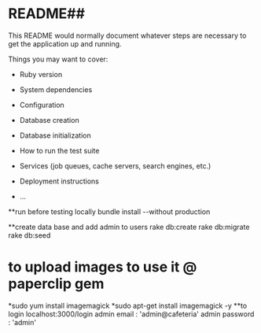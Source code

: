 # README##

This README would normally document whatever steps are necessary to get the
application up and running.

Things you may want to cover:

* Ruby version

* System dependencies

* Configuration

* Database creation

* Database initialization

* How to run the test suite

* Services (job queues, cache servers, search engines, etc.)

* Deployment instructions

* ...


**run before testing locally 
bundle install --without production

**create data base and add admin to users 
rake db:create
rake db:migrate
rake db:seed

# to upload images to use it @ paperclip gem
*sudo yum install imagemagick
*sudo apt-get install imagemagick -y
**to login
localhost:3000/login
admin email : 'admin@cafeteria'
admin password : 'admin'

